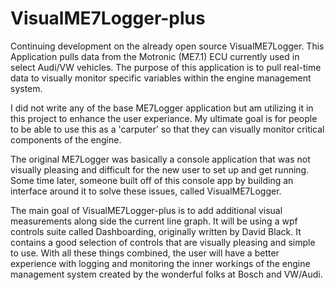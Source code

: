 VisualME7Logger-plus
===============

Continuing development on the already open source VisualME7Logger. This Application pulls data from the Motronic (ME7.1) ECU currently used in select Audi/VW vehicles. The purpose of this application is to pull real-time data to visually monitor specific variables within the engine management system.

I did not write any of the base ME7Logger application but am utilizing it in this project to enhance the user experiance. My ultimate goal is for people to be able to use this as a 'carputer' so that they can visually monitor critical components of the engine.

The original ME7Logger was basically a console application that was not visually pleasing and difficult for the new user to set up and get running. Some time later, someone built off of this console app by building an interface around it to solve these issues, called VisualME7Logger.

The main goal of VisualME7Logger-plus is to add additional visual measurements along side the current line graph. It will be using a wpf controls suite called Dashboarding, originally written by David Black. It contains a good selection of controls that are visually pleasing and simple to use. With all these things combined, the user will have a better experience with logging and monitoring the inner workings of the engine management system created by the wonderful folks at Bosch and VW/Audi.
